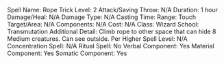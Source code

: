 
Spell Name: Rope Trick
Level: 2
Attack/Saving Throw: N/A
Duration: 1 hour
Damage/Heal: N/A
Damage Type: N/A
Casting Time: 
Range: Touch
Target/Area: N/A
Components: N/A
Cost: N/A
Class: Wizard
School: Transmutation
Additional Detail: Climb rope to other space that can hide 8 Medium creatures. Can see outside.
Per Higher Spell Level: N/A
Concentration Spell: N/A
Ritual Spell: No
Verbal Component: Yes
Material Component: Yes
Somatic Component: Yes
